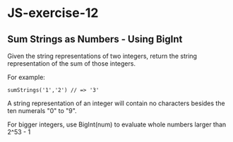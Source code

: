 # JS-exercise-12
## Sum Strings as Numbers - Using BigInt

Given the string representations of two integers, return the string representation of the sum of those integers.

For example:

    sumStrings('1','2') // => '3'

A string representation of an integer will contain no characters besides the ten numerals "0" to "9".

For bigger integers, use BigInt(num) to evaluate whole numbers larger than 2^53 - 1
